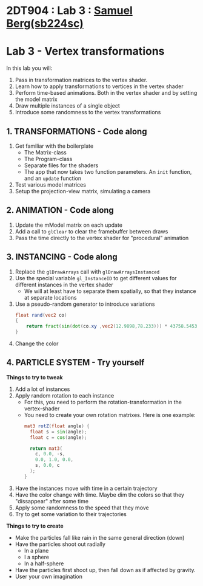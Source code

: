 # 2DT904 : Lab 3 : [Samuel Berg(sb224sc)](mailto:sb224sc.student.lnu.se)

# Lab 3 - Vertex transformations
In this lab you will:
1. Pass in transformation matrices to the vertex shader.
2. Learn how to apply transformations to vertices in the vertex shader
3. Perform time-based animations. Both in the vertex shader and by setting the model matrix
4. Draw multiple instances of a single object
5. Introduce some randomness to the vertex transformations

## 1. TRANSFORMATIONS - Code along
1. Get familiar with the boilerplate
    * The Matrix-class
    * The Program-class
    * Separate files for the shaders   
    * The app that now takes two function parameters. An `init` function, and an `update` function
2. Test various model matrices
3. Setup the projection-view matrix, simulating a camera

## 2. ANIMATION - Code along
1. Update the mModel matrix on each update
2. Add a call to `glClear` to clear the framebuffer between draws
2. Pass the time directly to the vertex shader for "procedural" animation

## 3. INSTANCING - Code along
1. Replace the `glDrawArrays` call with `glDrawArraysInstanced`
2. Use the special variable `gl_InstanceID` to get different values for different instances in the vertex shader
    * We will at least have to separate them spatially, so that they instance at separate locations
3. Use a pseudo-random generator to introduce variations
    ```glsl
    float rand(vec2 co)
    {
        return fract(sin(dot(co.xy ,vec2(12.9898,78.233))) * 43758.5453);
    }
    ```
4. Change the color

## 4. PARTICLE SYSTEM - Try yourself

**Things to try to tweak**
1. Add a lot of instances
2. Apply random rotation to each instance
    * For this, you need to perform the rotation-transformation in the vertex-shader
    * You need to create your own rotation matrixes. Here is one example:
        ```glsl
        mat3 rotZ(float angle) {
          float s = sin(angle);
          float c = cos(angle);

          return mat3(
            c, 0.0, -s,
            0.0, 1.0, 0.0,
            s, 0.0, c
          );
        }
        ```
3. Have the instances move with time in a certain trajectory
4. Have the color change with time. Maybe dim the colors so that they "dissappear" after some time
4. Apply some randomness to the speed that they move
5. Try to get some variation to their trajectories

**Things to try to create**
* Make the particles fall like rain in the same general direction (down)
* Have the particles shoot out radially
  * In a plane
  * I a sphere
  * In a half-sphere
* Have the particles first shoot up, then fall down as if affected by gravity.
* User your own imagination
